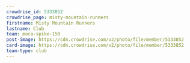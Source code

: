 ```yaml
---
crowdrise_id: 5333852
crowdrise_page: misty-mountain-runners
firstname: Misty Mountain Runners
lastname: Club
team: moca-spike-150
post-image: https://cdn.crowdrise.com/v2/photo/file/member/5333852
card-image: https://cdn.crowdrise.com/v2/photo/file/member/5333852
team-type: club
---
```

